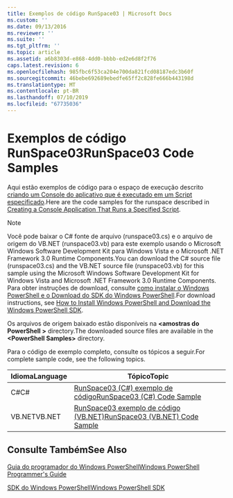 ```yaml
---
title: Exemplos de código RunSpace03 | Microsoft Docs
ms.custom: ''
ms.date: 09/13/2016
ms.reviewer: ''
ms.suite: ''
ms.tgt_pltfrm: ''
ms.topic: article
ms.assetid: a6b8303d-e868-4dd0-bbbb-ed2e6d8f2f76
caps.latest.revision: 6
ms.openlocfilehash: 985fbc6f53ca204e700da821fcd08187edc3b60f
ms.sourcegitcommit: 46bebe692689ebedfe65ff2c828fe666b443198d
ms.translationtype: MT
ms.contentlocale: pt-BR
ms.lasthandoff: 07/10/2019
ms.locfileid: "67735036"
---
```

# <a name="runspace03-code-samples"></a><span data-ttu-id="538e2-102">Exemplos de código RunSpace03</span><span class="sxs-lookup"><span data-stu-id="538e2-102">RunSpace03 Code Samples</span></span>

<span data-ttu-id="538e2-103">Aqui estão exemplos de código para o espaço de execução descrito [criando um Console do aplicativo que é executado em um Script especificado](fd).</span><span class="sxs-lookup"><span data-stu-id="538e2-103">Here are the code samples for the runspace described in [Creating a Console Application That Runs a Specified Script](fd).</span></span>

> [!NOTE]
> <span data-ttu-id="538e2-104">Você pode baixar o C# fonte de arquivo (runspace03.cs) e o arquivo de origem do VB.NET (runspace03.vb) para este exemplo usando o Microsoft Windows Software Development Kit para Windows Vista e o Microsoft .NET Framework 3.0 Runtime Components.</span><span class="sxs-lookup"><span data-stu-id="538e2-104">You can download the C# source file (runspace03.cs) and the VB.NET source file (runspace03.vb) for this sample using the Microsoft Windows Software Development Kit for Windows Vista and Microsoft .NET Framework 3.0 Runtime Components.</span></span> <span data-ttu-id="538e2-105">Para obter instruções de download, consulte [como instalar o Windows PowerShell e o Download do SDK do Windows PowerShell](/powershell/developer/installing-the-windows-powershell-sdk).</span><span class="sxs-lookup"><span data-stu-id="538e2-105">For download instructions, see [How to Install Windows PowerShell and Download the Windows PowerShell SDK](/powershell/developer/installing-the-windows-powershell-sdk).</span></span>
>
> <span data-ttu-id="538e2-106">Os arquivos de origem baixado estão disponíveis na  **\<amostras do PowerShell >** directory.</span><span class="sxs-lookup"><span data-stu-id="538e2-106">The downloaded source files are available in the **\<PowerShell Samples>** directory.</span></span>

<span data-ttu-id="538e2-107">Para o código de exemplo completo, consulte os tópicos a seguir.</span><span class="sxs-lookup"><span data-stu-id="538e2-107">For complete sample code, see the following topics.</span></span>

|<span data-ttu-id="538e2-108">Idioma</span><span class="sxs-lookup"><span data-stu-id="538e2-108">Language</span></span>|<span data-ttu-id="538e2-109">Tópico</span><span class="sxs-lookup"><span data-stu-id="538e2-109">Topic</span></span>|
|--------------|-----------|
|<span data-ttu-id="538e2-110">C#</span><span class="sxs-lookup"><span data-stu-id="538e2-110">C#</span></span>|[<span data-ttu-id="538e2-111">RunSpace03 (C#) exemplo de código</span><span class="sxs-lookup"><span data-stu-id="538e2-111">RunSpace03 (C#) Code Sample</span></span>](./runspace03-csharp-code-sample.md)|
|<span data-ttu-id="538e2-112">VB.NET</span><span class="sxs-lookup"><span data-stu-id="538e2-112">VB.NET</span></span>|[<span data-ttu-id="538e2-113">RunSpace03 exemplo de código (VB.NET)</span><span class="sxs-lookup"><span data-stu-id="538e2-113">RunSpace03 (VB.NET) Code Sample</span></span>](./runspace03-vb-net-code-sample.md)|

## <a name="see-also"></a><span data-ttu-id="538e2-114">Consulte Também</span><span class="sxs-lookup"><span data-stu-id="538e2-114">See Also</span></span>

[<span data-ttu-id="538e2-115">Guia do programador do Windows PowerShell</span><span class="sxs-lookup"><span data-stu-id="538e2-115">Windows PowerShell Programmer's Guide</span></span>](./windows-powershell-programmer-s-guide.md)

[<span data-ttu-id="538e2-116">SDK do Windows PowerShell</span><span class="sxs-lookup"><span data-stu-id="538e2-116">Windows PowerShell SDK</span></span>](../windows-powershell-reference.md)